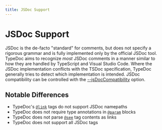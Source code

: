```yaml
---
title: JSDoc Support
---
```


# JSDoc Support

JSDoc is the de-facto "standard" for comments, but does not specify a rigorous
grammar and is fully implemented only by the official JSDoc tool. TypeDoc aims
to recognize _most_ JSDoc comments in a manner similar to how they are handled
by TypeScript and Visual Studio Code. Where the JSDoc implementation conflicts
with the TSDoc specification, TypeDoc generally tries to detect which
implementation is intended. JSDoc compatibility can be controlled with the
[--jsDocCompatibility](../options/comments.md#jsdoccompatibility) option.

## Notable Differences

- TypeDoc's [`@link`](../tags/link.md) tags do not support JSDoc namepaths
- TypeDoc does not require type annotations in [`@param`](../tags/param.md) blocks
- TypeDoc does not parse [`@see`](../tags/see.md) tag contents as links
- TypeDoc does not support all JSDoc tags
